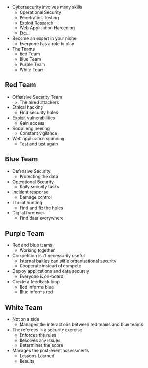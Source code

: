 - Cybersecurity involves many skills
	- Operational Security
	- Penetration Testing
	- Exploit Research
	- Web Application Hardening
	- Etc...
- Become an expert in your niche
	- Everyone has a role to play
- The Teams
	- Red Team
	- Blue Team
	- Purple Team
	- White Team

## Red Team
- Offensive Security Team
	- The hired attackers
- Ethical hacking
	- Find security holes
- Exploit vulnerabilities
	- Gain access
- Social engineering
	- Constant vigilance
- Web application scanning
	- Test and test again

## Blue Team
- Defensive Security
	- Protecting the data
- Operational Security
	- Daily security tasks
- Incident response
	- Damage control
- Threat hunting
	- Find and fix the holes
- Digital forensics
	- Find data everywhere

## Purple Team
- Red and blue teams
	- Working together
- Competition isn't necessarily useful
	- Internal battles can stifle organizational security
	- Cooperate instead of compete
- Deploy applications and data securely
	- Everyone is on-board
- Create a feedback loop
	- Red informs blue
	- Blue informs red

## White Team
- Not on a side
	- Manages the interactions between red teams and blue teams
- The referees in a security exercise
	- Enforces the rules
	- Resolves any issues
	- Determines the score
- Manages the post-event assessments
	- Lessons Learned
	- Results

